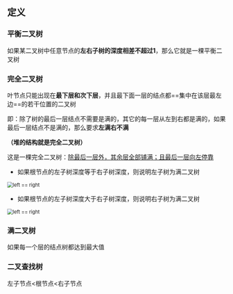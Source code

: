 ## 定义

### 平衡二叉树

如果某二叉树中任意节点的**左右子树的深度相差不超过1**，那么它就是一棵平衡二叉树

### 完全二叉树

叶节点只能出现在**最下层和次下层**，并且最下面一层的结点都==集中在该层最左边==的若干位置的二叉树

即：除了树的最后一层结点不需要是满的，其它的每一层从左到右都是满的，如果最后一层结点不是满的，那么要求**左满右不满**

**（堆的结构就是完全二叉树）**

这是一棵完全二叉树：<u>除最后一层外，其余层全部铺满；且最后一层向左停靠</u>

- 如果根节点的左子树深度等于右子树深度，则说明左子树为满二叉树

<img src="https://pic.leetcode-cn.com/178498e9ec32fd5f32617bf3ca6a25014f7661c5065a3a120057b6eadf1ab22b" alt="left == right" style="zoom:80%;" />

- 如果根节点的左子树深度大于右子树深度，则说明右子树为满二叉树

<img src="https://pic.leetcode-cn.com/771abc84920a8ff8972a35cf690dae5f1a8b72ddfe513611ebb4ae07e6e7fa71" alt="left == right" style="zoom:80%;" />

### 满二叉树

如果每一个层的结点树都达到最大值

### 二叉查找树

左子节点<根节点<右子节点
